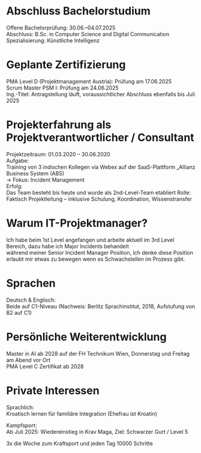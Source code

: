 # Abschluss Bachelorstudium<br/>
  Offene Bachelorprüfung: 30.06.–04.07.2025<br/>
  Abschluss: B.Sc. in Computer Science and Digital Communication<br/>
  Spezialisierung: Künstliche Intelligenz<br/>

# Geplante Zertifizierung<br/>
  PMA Level D (Projektmanagement Austria): Prüfung am 17.06.2025<br/>
  Scrum Master PSM I: Prüfung am 24.06.2025<br/>
  Ing.-Titel: Antragstellung läuft, voraussichtlicher Abschluss ebenfalls bis Juli 2025<br/>
  
# Projekterfahrung als Projektverantwortlicher / Consultant<br/>
  Projektzeitraum: 01.03.2020 – 30.06.2020<br/>
  Aufgabe:<br/>
  Training von 3 indischen Kollegen via Webex auf der SaaS-Plattform „Allianz Business System (ABS)<br/>
    → Fokus: Incident Management<br/>
  Erfolg:<br/>
  Das Team besteht bis heute und wurde als 2nd-Level-Team etabliert
  Rolle:
  Faktisch Projektleitung – inklusive Schulung, Koordination, Wissenstransfer

# Warum IT-Projektmanager?<br/>

Ich habe beim 1st Level angefangen und arbeite aktuell im 3rd Level Bereich, dazu habe ich Major Incidents behandelt<br/>
während meiner Senior Incident Manager Position, ich denke diese Position erlaubt mir etwas zu bewegen wenn es Schwachstellen im Prozess gibt.

# Sprachen<br/>
  Deutsch & Englisch:<br/>
  Beide auf C1-Niveau (Nachweis: Berlitz Sprachinstitut, 2018, Aufstufung von B2 auf C1)<br/>
  
# Persönliche Weiterentwicklung<br/>

  Master in AI ab 2028 auf der FH Technikum Wien, Donnerstag und Freitag am Abend vor Ort<br/>
  PMA Level C Zertifikat ab 2028<br/>
  
# Private Interessen<br/>
  Sprachlich:<br/>
  Kroatisch lernen für familiäre Integration (Ehefrau ist Kroatin)<br/>

  Kampfsport:<br/>
  Ab Juli 2025: Wiedereinstieg in Krav Maga, Ziel: Schwarzer Gurt / Level 5<br/>

  3x die Woche zum Kraftsport und jeden Tag 10000 Schritte
